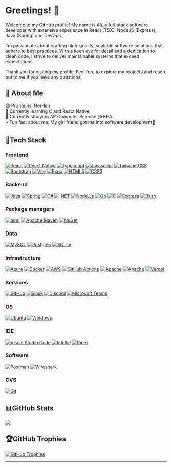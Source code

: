 # Greetings! 👋

Welcome to my GitHub profile! My name is Ali, a full-stack software developer with extensive experience in React (TSX), NodeJS (Express), Java (Spring) and DevOps.

I'm passionate about crafting high-quality, scalable software solutions that adhere to best practices. With a keen eye for detail and a dedication to clean code, I strive to deliver maintainable systems that exceed expectations.

Thank you for visiting my profile. Feel free to explore my projects and reach out to me if you have any questions.

## 💫 About Me

😄 Pronouns: He/Him  
🌱 Currently learning C and React Native.   
📖 Currently studying AP Computer Science @ KEA.  
⚡ Fun fact about me: My girl friend got me into software development🥰   

## 🔋Tech Stack

### Frontend

[![React](https://img.shields.io/badge/React-20232A?logo=react&logoColor=61DAFB&style=flat)](#)
[![React Native](https://img.shields.io/badge/React_Native-20232A?logo=react&color=gray&logoColor=61DAFB&style=flat)](#)
[![Typescript](https://img.shields.io/badge/Typescript-%23007ACC.svg?logo=typescript&logoColor=white&style=flat)](#)
[![Javascript](https://img.shields.io/badge/Javascript-%23323330.svg?logo=javascript&logoColor=%23F7DF1E&style=flat)](#)
[![Tailwind CSS](https://img.shields.io/badge/Tailwind%20CSS-06B6D4?logo=tailwindcss&logoColor=fff&style=flat)](#)
[![Bootstrap](https://img.shields.io/badge/Bootstrap-%23563D7C.svg?logo=bootstrap&logoColor=white&style=flat)](#)
[![Vite](https://img.shields.io/badge/Vite-646CFF?logo=vite&logoColor=fff&style=flat)](#)
[![Expo](https://img.shields.io/badge/Expo-darkgray?style=flat&logo=Expo&logoColor=%23000020)](#)
[![HTML5](https://img.shields.io/badge/HTML5-%23E34F26.svg?logo=html5&logoColor=white&style=flat)](#)
[![CSS3](https://img.shields.io/badge/CSS3-1572B6?logo=css3&logoColor=fff&style=flat)](#)

### Backend

[![Java](https://img.shields.io/badge/Java-%23ED8B00.svg?logo=coffeescript&logoColor=white&style=flat)](#)
[![Spring](https://img.shields.io/badge/Spring-%236DB33F.svg?logo=spring&logoColor=white&style=flat)](#)
[![C#](https://img.shields.io/badge/C%23-%23239120.svg?logo=sharp&logoColor=white&color=blue&style=flat)](#)
[![.NET](https://img.shields.io/badge/.NET-blue?style=flat&logo=dotnet&color=darkblue)](#)
[![Node.Js](https://img.shields.io/badge/Node.js-339933.svg?logo=nodedotjs&logoColor=white&style=flat)](#)
[![Go](https://img.shields.io/badge/Go-%23000000.svg?logo=go&logoColor=fff&color=purple&style=flat)](#)
[![C](https://img.shields.io/badge/Low_level_C-%23000000.svg?logo=c&logoColor=fff&style=flat)](#)
[![Express](https://img.shields.io/badge/Express-000?logo=express&logoColor=fff&style=flat)](#)
[![Bash](https://img.shields.io/badge/Bash_scripting-4EAA25?logo=gnubash&logoColor=fff&style=flat)](#)

### Package managers

[![npm](https://img.shields.io/badge/npm-CB3837?logo=npm&logoColor=fff&style=flat)](#)
[![Apache Maven](https://img.shields.io/badge/Apache%20Maven-C71A36?logo=apachemaven&logoColor=fff&style=flat)](#)
[![NuGet](https://img.shields.io/badge/NuGet-41A5EE?logo=nuget&logoColor=white&style=flat)](#)

### Data

[![MySQL](https://img.shields.io/badge/MySQL-%2300f.svg?logo=mysql&logoColor=white&style=flat)](#)
[![Postgres](https://img.shields.io/badge/Postgres-%23336791.svg?logo=postgresql&logoColor=white&style=flat)](#)
[![SQLite](https://img.shields.io/badge/SQLite-%2307405e.svg?logo=sqlite&logoColor=white&style=flat)](#)

### Infrastructure

[![Azure](https://img.shields.io/badge/Azure-%230072C6.svg?logo=azure-devops&logoColor=white&style=flat)](#)
[![Docker](https://img.shields.io/badge/Docker-%230db7ed.svg?logo=docker&logoColor=white&style=flat)](#)
[![AWS](https://img.shields.io/badge/Amazon%20AWS-232F3E?logo=amazonwebservices&logoColor=white&color=yellow&style=flat)](#)
[![GitHub Actions](https://img.shields.io/badge/GitHub%20Actions-%232671E5.svg?logo=githubactions&logoColor=white&style=flat)](#)
[![Apache](https://img.shields.io/badge/Apache-%23D42029.svg?logo=apache&logoColor=white&style=flat)](#)
[![Apache](https://img.shields.io/badge/Firebase-%23D42029.svg?logo=firebase&color=orange&logoColor=white&style=flat)](#)
[![Vercel](https://img.shields.io/badge/Vercel-%23000000.svg?logo=vercel&logoColor=fff&style=flat)](#)

### Services

[![GitHub](https://img.shields.io/badge/GitHub-%23121011.svg?logo=github&logoColor=white&style=flat)](#)
[![Slack](https://img.shields.io/badge/Slack-4A154B.svg?logo=Slack&logoColor=white&style=flat)](#)
[![Discord](https://img.shields.io/badge/Discord-5865F2.svg?logo=Discord&logoColor=white&style=flat)](#)
[![Microsoft Teams](https://img.shields.io/badge/Microsoft%20Teams-6264A7?logo=microsoftteams&logoColor=fff&style=flat)](#)

### OS

[![Ubuntu](https://img.shields.io/badge/Ubuntu-E95420?logo=ubuntu&logoColor=white&style=flat)](#)
[![Windows](https://img.shields.io/badge/Windows-0078D6?style=flat&logo=windows&logoColor=white)](#)

### IDE

[![Visual Studio Code](https://img.shields.io/badge/Visual%20Studio%20Code-007ACC.svg?logo=Visual-Studio-Code&logoColor=white&style=flat)](#)
[![IntelliJ](https://img.shields.io/badge/IntelliJ-000000.svg?&logo=intellij-idea&logoColor=white&style=flat)](#)
[![Rider](https://img.shields.io/badge/Rider-000000.svg?logo=rider&logoColor=white&color=darkblue&style=flat)](#)

### Software

[![Postman](https://img.shields.io/badge/Postman-FF6C37?logo=postman&logoColor=white&style=flat)](#)
[![Wireshark](https://img.shields.io/badge/Wireshark-%231679A7.svg?logo=wireshark&logoColor=white&style=flat)](#)

### CVS

[![Git](https://img.shields.io/badge/git-%23F05033.svg?style=flat&logo=git&logoColor=white)](#)

## 📊GitHub Stats

[![](https://github-readme-streak-stats.herokuapp.com/?user=AliHMohammad&theme=dark&hide_border=true)](#)

## 🏆GitHub Trophies

[![GitHub Trophies](https://github-profile-trophy.vercel.app/?username=AliHMohammad&theme=onedark&no-bg=true&no-frame=true&column=-1)](#)

---
